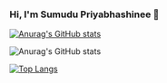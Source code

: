 ### Hi, I'm Sumudu Priyabhashinee 👋

[![Anurag's GitHub stats](https://github-readme-stats.vercel.app/api?username=SumuduPriyabhashinee&show_icons=true&theme=dark)](https://github.com/anuraghazra/github-readme-stats)

![Anurag's GitHub stats](https://github-readme-stats.vercel.app/api?username=SumuduPriyabhashinee&count_private=true)

[![Top Langs](https://github-readme-stats.vercel.app/api/top-langs/?username=SumuduPriyabhashinee)](https://github.com/anuraghazra/github-readme-stats)
<!--
- 🔭 I’m currently working on ...
- 🌱 I’m currently learning ...
- 👯 I’m looking to collaborate on ...
- 🤔 I’m looking for help with ...
- 💬 Ask me about ...
- 📫 How to reach me: ...
- 😄 Pronouns: ...
- ⚡ Fun fact: ...
-->
